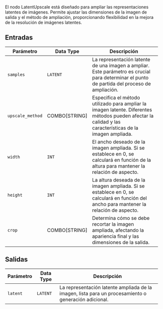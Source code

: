
El nodo LatentUpscale está diseñado para ampliar las representaciones latentes de imágenes. Permite ajustar las dimensiones de la imagen de salida y el método de ampliación, proporcionando flexibilidad en la mejora de la resolución de imágenes latentes.

## Entradas

| Parámetro | Data Type | Descripción |
|-----------|-------------|-------------|
| `samples` | `LATENT`    | La representación latente de una imagen a ampliar. Este parámetro es crucial para determinar el punto de partida del proceso de ampliación. |
| `upscale_method` | COMBO[STRING] | Especifica el método utilizado para ampliar la imagen latente. Diferentes métodos pueden afectar la calidad y las características de la imagen ampliada. |
| `width`   | `INT`       | El ancho deseado de la imagen ampliada. Si se establece en 0, se calculará en función de la altura para mantener la relación de aspecto. |
| `height`  | `INT`       | La altura deseada de la imagen ampliada. Si se establece en 0, se calculará en función del ancho para mantener la relación de aspecto. |
| `crop`    | COMBO[STRING] | Determina cómo se debe recortar la imagen ampliada, afectando la apariencia final y las dimensiones de la salida. |

## Salidas

| Parámetro | Data Type | Descripción |
|-----------|-------------|-------------|
| `latent`  | `LATENT`    | La representación latente ampliada de la imagen, lista para un procesamiento o generación adicional. |
